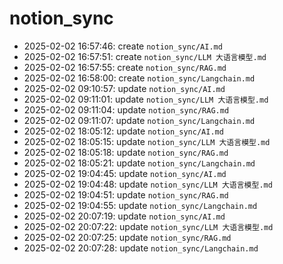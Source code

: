 # notion_sync
- 2025-02-02 16:57:46: create `notion_sync/AI.md`
- 2025-02-02 16:57:51: create `notion_sync/LLM 大语言模型.md`
- 2025-02-02 16:57:55: create `notion_sync/RAG.md`
- 2025-02-02 16:58:00: create `notion_sync/Langchain.md`
- 2025-02-02 09:10:57: update `notion_sync/AI.md`
- 2025-02-02 09:11:01: update `notion_sync/LLM 大语言模型.md`
- 2025-02-02 09:11:04: update `notion_sync/RAG.md`
- 2025-02-02 09:11:07: update `notion_sync/Langchain.md`
- 2025-02-02 18:05:12: update `notion_sync/AI.md`
- 2025-02-02 18:05:15: update `notion_sync/LLM 大语言模型.md`
- 2025-02-02 18:05:18: update `notion_sync/RAG.md`
- 2025-02-02 18:05:21: update `notion_sync/Langchain.md`
- 2025-02-02 19:04:45: update `notion_sync/AI.md`
- 2025-02-02 19:04:48: update `notion_sync/LLM 大语言模型.md`
- 2025-02-02 19:04:51: update `notion_sync/RAG.md`
- 2025-02-02 19:04:55: update `notion_sync/Langchain.md`
- 2025-02-02 20:07:19: update `notion_sync/AI.md`
- 2025-02-02 20:07:22: update `notion_sync/LLM 大语言模型.md`
- 2025-02-02 20:07:25: update `notion_sync/RAG.md`
- 2025-02-02 20:07:28: update `notion_sync/Langchain.md`
